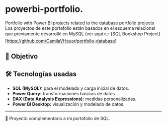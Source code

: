 # powerbi-portfolio.
Portfolio with Power BI projects related to the database portfolio projects
Los proyectos de este portafolio están basados en el esquema relacional que previamente desarrollé en MySQL (ver aquí 👉 [SQL Bookshop Project][https://github.com/CamilaVHeuer/portfolio-database]

## 🎯 Objetivo


## 🛠️ Tecnologías usadas
- **SQL (MySQL):** para el modelado y carga inicial de datos.  
- **Power Query:** transformaciones básicas de datos.  
- **DAX (Data Analysis Expressions):** medidas personalizadas.  
- **Power BI Desktop:** visualización y modelado de datos.  

---
📌 Proyecto complementario a mi portafolio de SQL.  
